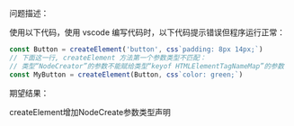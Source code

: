问题描述：


使用以下代码，使用 vscode 编写代码时，以下代码提示错误但程序运行正常：

```typescript
const Button = createElement('button', css`padding: 8px 14px;`)
// 下面这一行, createElement 方法第一个参数类型不匹配：
// 类型“NodeCreator”的参数不能赋给类型“keyof HTMLElementTagNameMap”的参数
const MyButton = createElement(Button, css`color: green;`)
```

期望结果：

createElement增加NodeCreate参数类型声明